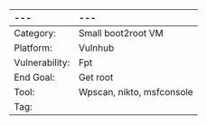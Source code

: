 |---|---|
|:---|:----|
| Category: |	Small boot2root VM |
|Platform: |	Vulnhub |
|Vulnerability: | Fpt |
|End Goal: |	Get root |
|Tool: |	Wpscan, nikto, msfconsole |
|Tag:	| |


